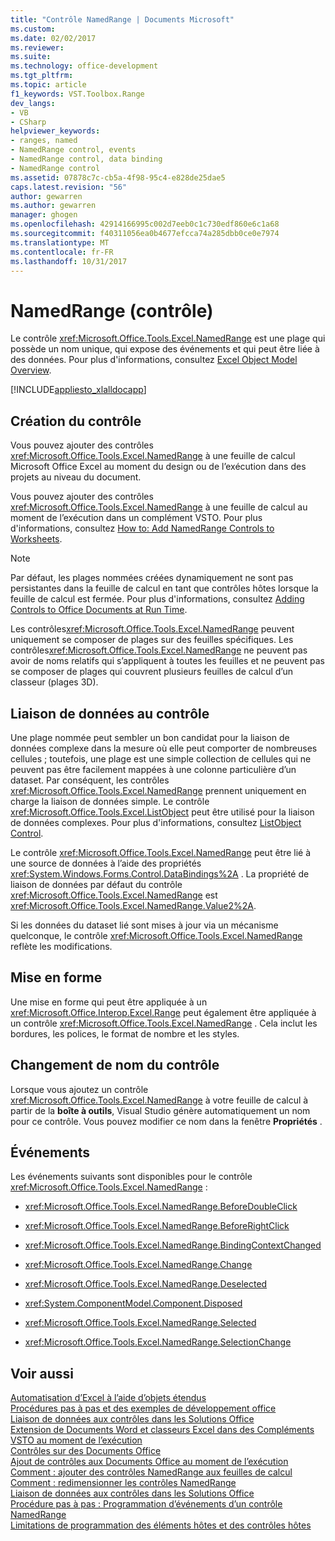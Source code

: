 ```yaml
---
title: "Contrôle NamedRange | Documents Microsoft"
ms.custom: 
ms.date: 02/02/2017
ms.reviewer: 
ms.suite: 
ms.technology: office-development
ms.tgt_pltfrm: 
ms.topic: article
f1_keywords: VST.Toolbox.Range
dev_langs:
- VB
- CSharp
helpviewer_keywords:
- ranges, named
- NamedRange control, events
- NamedRange control, data binding
- NamedRange control
ms.assetid: 07878c7c-cb5a-4f98-95c4-e828de25dae5
caps.latest.revision: "56"
author: gewarren
ms.author: gewarren
manager: ghogen
ms.openlocfilehash: 42914166995c002d7eeb0c1c730edf860e6c1a68
ms.sourcegitcommit: f40311056ea0b4677efcca74a285dbb0ce0e7974
ms.translationtype: MT
ms.contentlocale: fr-FR
ms.lasthandoff: 10/31/2017
---
```

# <a name="namedrange-control"></a>NamedRange (contrôle)
  Le contrôle <xref:Microsoft.Office.Tools.Excel.NamedRange> est une plage qui possède un nom unique, qui expose des événements et qui peut être liée à des données. Pour plus d'informations, consultez [Excel Object Model Overview](../vsto/excel-object-model-overview.md).  
  
 [!INCLUDE[appliesto_xlalldocapp](../vsto/includes/appliesto-xlalldocapp-md.md)]  
  
## <a name="creating-the-control"></a>Création du contrôle  
 Vous pouvez ajouter des contrôles <xref:Microsoft.Office.Tools.Excel.NamedRange> à une feuille de calcul Microsoft Office Excel au moment du design ou de l’exécution dans des projets au niveau du document.  
  
 Vous pouvez ajouter des contrôles <xref:Microsoft.Office.Tools.Excel.NamedRange> à une feuille de calcul au moment de l’exécution dans un complément VSTO. Pour plus d'informations, consultez [How to: Add NamedRange Controls to Worksheets](../vsto/how-to-add-namedrange-controls-to-worksheets.md).  
  
> [!NOTE]  
>  Par défaut, les plages nommées créées dynamiquement ne sont pas persistantes dans la feuille de calcul en tant que contrôles hôtes lorsque la feuille de calcul est fermée. Pour plus d'informations, consultez [Adding Controls to Office Documents at Run Time](../vsto/adding-controls-to-office-documents-at-run-time.md).  
  
 Les contrôles<xref:Microsoft.Office.Tools.Excel.NamedRange> peuvent uniquement se composer de plages sur des feuilles spécifiques. Les contrôles<xref:Microsoft.Office.Tools.Excel.NamedRange> ne peuvent pas avoir de noms relatifs qui s’appliquent à toutes les feuilles et ne peuvent pas se composer de plages qui couvrent plusieurs feuilles de calcul d’un classeur (plages 3D).  
  
## <a name="binding-data-to-the-control"></a>Liaison de données au contrôle  
 Une plage nommée peut sembler un bon candidat pour la liaison de données complexe dans la mesure où elle peut comporter de nombreuses cellules ; toutefois, une plage est une simple collection de cellules qui ne peuvent pas être facilement mappées à une colonne particulière d’un dataset. Par conséquent, les contrôles <xref:Microsoft.Office.Tools.Excel.NamedRange> prennent uniquement en charge la liaison de données simple. Le contrôle <xref:Microsoft.Office.Tools.Excel.ListObject> peut être utilisé pour la liaison de données complexes. Pour plus d'informations, consultez [ListObject Control](../vsto/listobject-control.md).  
  
 Le contrôle <xref:Microsoft.Office.Tools.Excel.NamedRange> peut être lié à une source de données à l’aide des propriétés <xref:System.Windows.Forms.Control.DataBindings%2A> . La propriété de liaison de données par défaut du contrôle <xref:Microsoft.Office.Tools.Excel.NamedRange> est <xref:Microsoft.Office.Tools.Excel.NamedRange.Value2%2A>.  
  
 Si les données du dataset lié sont mises à jour via un mécanisme quelconque, le contrôle <xref:Microsoft.Office.Tools.Excel.NamedRange> reflète les modifications.  
  
## <a name="formatting"></a>Mise en forme  
 Une mise en forme qui peut être appliquée à un <xref:Microsoft.Office.Interop.Excel.Range> peut également être appliquée à un contrôle <xref:Microsoft.Office.Tools.Excel.NamedRange> . Cela inclut les bordures, les polices, le format de nombre et les styles.  
  
## <a name="renaming-the-control"></a>Changement de nom du contrôle  
 Lorsque vous ajoutez un contrôle <xref:Microsoft.Office.Tools.Excel.NamedRange> à votre feuille de calcul à partir de la **boîte à outils**, Visual Studio génère automatiquement un nom pour ce contrôle. Vous pouvez modifier ce nom dans la fenêtre **Propriétés** .  
  
## <a name="events"></a>Événements  
 Les événements suivants sont disponibles pour le contrôle <xref:Microsoft.Office.Tools.Excel.NamedRange> :  
  
-   <xref:Microsoft.Office.Tools.Excel.NamedRange.BeforeDoubleClick>  
  
-   <xref:Microsoft.Office.Tools.Excel.NamedRange.BeforeRightClick>  
  
-   <xref:Microsoft.Office.Tools.Excel.NamedRange.BindingContextChanged>  
  
-   <xref:Microsoft.Office.Tools.Excel.NamedRange.Change>  
  
-   <xref:Microsoft.Office.Tools.Excel.NamedRange.Deselected>  
  
-   <xref:System.ComponentModel.Component.Disposed>  
  
-   <xref:Microsoft.Office.Tools.Excel.NamedRange.Selected>  
  
-   <xref:Microsoft.Office.Tools.Excel.NamedRange.SelectionChange>  
  
## <a name="see-also"></a>Voir aussi  
 [Automatisation d’Excel à l’aide d’objets étendus](../vsto/automating-excel-by-using-extended-objects.md)   
 [Procédures pas à pas et des exemples de développement office](../vsto/office-development-samples-and-walkthroughs.md)   
 [Liaison de données aux contrôles dans les Solutions Office](../vsto/binding-data-to-controls-in-office-solutions.md)   
 [Extension de Documents Word et classeurs Excel dans des Compléments VSTO au moment de l’exécution](../vsto/extending-word-documents-and-excel-workbooks-in-vsto-add-ins-at-run-time.md)   
 [Contrôles sur des Documents Office](../vsto/controls-on-office-documents.md)   
 [Ajout de contrôles aux Documents Office au moment de l’exécution](../vsto/adding-controls-to-office-documents-at-run-time.md)   
 [Comment : ajouter des contrôles NamedRange aux feuilles de calcul](../vsto/how-to-add-namedrange-controls-to-worksheets.md)   
 [Comment : redimensionner les contrôles NamedRange](../vsto/how-to-resize-namedrange-controls.md)   
 [Liaison de données aux contrôles dans les Solutions Office](../vsto/binding-data-to-controls-in-office-solutions.md)   
 [Procédure pas à pas : Programmation d’événements d’un contrôle NamedRange](../vsto/walkthrough-programming-against-events-of-a-namedrange-control.md)   
 [Limitations de programmation des éléments hôtes et des contrôles hôtes](../vsto/programmatic-limitations-of-host-items-and-host-controls.md)  
  
  